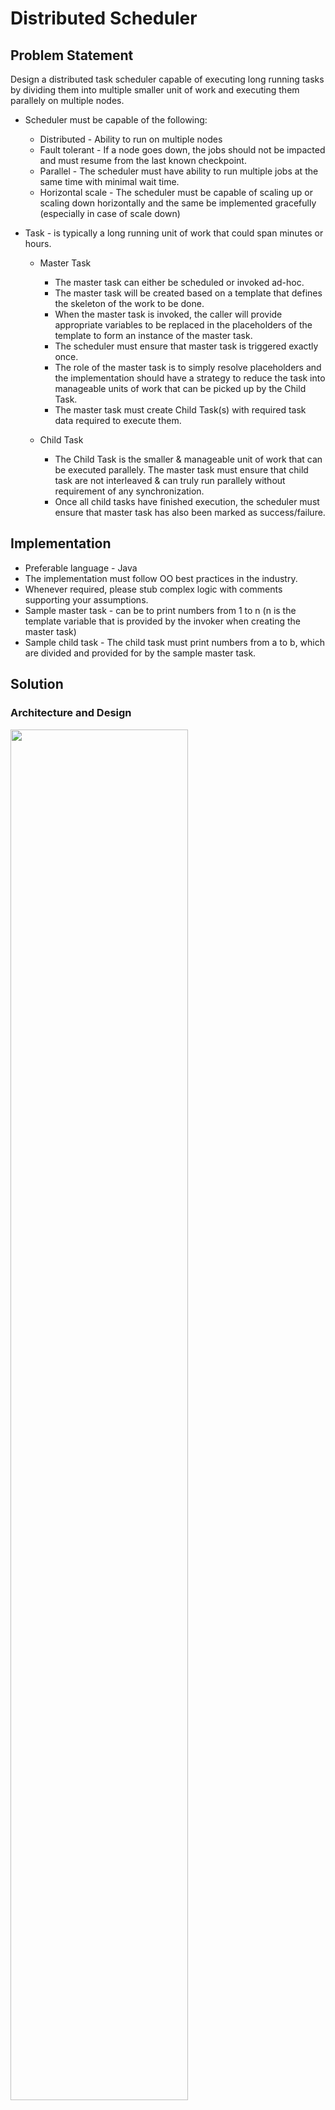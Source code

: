 # Distributed Scheduler

## Problem Statement
Design a distributed task scheduler capable of executing long running tasks by dividing them into multiple smaller unit of work and executing them parallely on multiple nodes.
- Scheduler must be capable of the following:
  - Distributed - Ability to run on multiple nodes
  - Fault tolerant - If a node goes down, the jobs should not be impacted and must resume from the last known checkpoint.
  - Parallel - The scheduler must have ability to run multiple jobs at the same time with minimal wait time.
  - Horizontal scale - The scheduler must be capable of scaling up or scaling down horizontally and the same be implemented gracefully (especially in case of scale down)

- Task - is typically a long running unit of work that could span minutes or hours.
  - Master Task
    - The master task can either be scheduled or invoked ad-hoc.
    - The master task will be created based on a template that defines the skeleton of the work to be done.
    - When the master task is invoked, the caller will provide appropriate variables to be replaced in the placeholders of the template to form an instance of the master task.
    - The scheduler must ensure that master task is triggered exactly once.
    - The role of the master task is to simply resolve placeholders and the implementation should have a strategy to reduce the task into manageable units of work that can be picked up by the Child Task.
    - The master task must create Child Task(s) with required task data required to execute them.

  - Child Task
    - The Child Task is the smaller & manageable unit of work that can be executed parallely. The master task must ensure that child task are not interleaved & can truly run parallely without requirement of any synchronization.
    - Once all child tasks have finished execution, the scheduler must ensure that master task has also been marked as success/failure.
  
## Implementation
- Preferable language - Java
- The implementation must follow OO best practices in the industry.
- Whenever required, please stub complex logic with comments supporting your assumptions.
- Sample master task - can be to print numbers from 1 to n (n is the template variable that is provided by the invoker when creating the master task)
- Sample child task - The child task must print numbers from a to b, which are divided and provided for by the sample master task.

## Solution
### Architecture and Design
<img src="https://drive.google.com/uc?export=view&id=176TWpTWohN8uM7M4l_s1FZi0sHkbmltq" width="75%" height="75%"/>

##### Open-Close Principle
One of the main pillars on which this solution is built is the open-close principle. All logical entities are segregated by interfaces.

##### Scheduler
This is the main interface for the user. The user sees the scheduler having:
- A user interface to provide user management and visibility.
- The ability to maintain more than one registry for task execution.
- Manages the tasks against the registries.
- Provides the ability for the user to schedule one-time or regular jobs.

<img src="https://drive.google.com/uc?export=view&id=1z5E7pdqvfosx4aNVoaOVNB0e3fFP7BvL" width="15%" height="15%"/>

##### Node
This is the basic building block of an executor. A node has two possible operations:
- The ability to distribute tasks among other nodes and itself (execute a master job).
- The ability to execute smaller tasks delegated by other masters and itself (execute a child job).

Each node is independent, but communicates with other nodes through an embedded hazelcast grid. For the sake of simplicity, the nodes in the demo provided here communicate via interfaces in a single JVM. Master tasks and child tasks are evenly distributed among the nodes, and this is managed by the Registry.

##### Registry
The next bigger block is the Registry. This is the 'manager' of the nodes, and it takes care of:
- Distribution of master and child tasks evenly across the cluster of nodes.
- HA for every task, ensuring that other nodes can take over in case of failures.
- Regular health checks to ensure node sanity.
- Graceful bringup and shutdown of nodes.

##### Task
The task is one more building block in the scheduler. It is an abstract base class extended by two classes:
- AbstractMasterTask
- AbstractChildTask

These two classes are the ones that will be exposed as a library to developers, so that they can develop their own tasks by adhering to the master-child principle.

###### Checkpointing
The child task exposes the capability to checkpoint it's current status to the master task, so as to provide the functionality of resuming from a particular checkpoint, in case of failures. This is not implemented in the demo, but functions have been placed to provide the functionality.

<img src="https://drive.google.com/uc?export=view&id=1l5WwXRyh5QeECBoHJ0TDmkwaTxA_tZih" width="50%" height="50%"/>

#### Tech Stack
##### Embedded Hazelcast for node management
Hazelcast is an excellent in-memory platform to provide shared data across multiple nodes. This will be heavily used by the Registry to maintain shared data structures across nodes.

##### Embedded Hazelcast for inter-node communication
Whether it's synchronous or asynchronous communication (such as job status updates) across nodes, Hazelcast provides the features out of the box for inter-node communication.

##### Cassandra as the data store
The main reason for choosing Cassandra here are two fold:
- It will serve as the disk storage for all the hazelcast data. In case hazelcast is down, Cassandra will be used as the backup to bring it up again.
- It is a no-SQL datastore perfect for storing job templates, user management, job statuses, etc.

##### Spring Boot for microservice deployment
I've personally used Dropwizard extensively, but for this use case I've seen that the support for Hazelcast is better on Spring Boot than on Dropwizard. Hence the choice.

#### Simplification for the demo
For the sake of a demo, the implementation and tech stack has been brought down into:
- Deployment: All logically-separate components are segregated by interfaces rather than separate spring boot applications. It will all run in one single JVM.
- Node management: There is no hazelcast used for communication, it will be an in-memory interface-to-interface communication.
- Job management and storage: There is no storage, the DAO is a dummy implementation.
- Checkpointing: There is no checkpointing implemented for the demo.

##### Testing
There are two test cases in the repository, which cover:
- A successful task distribution and execution scenario
- A failure case where one of the child tasks fail, leading to the rest being successful but the overall master task failing.

Please run "mvn test" to execute the test cases, preferably using "IntelliJ Idea CE".

